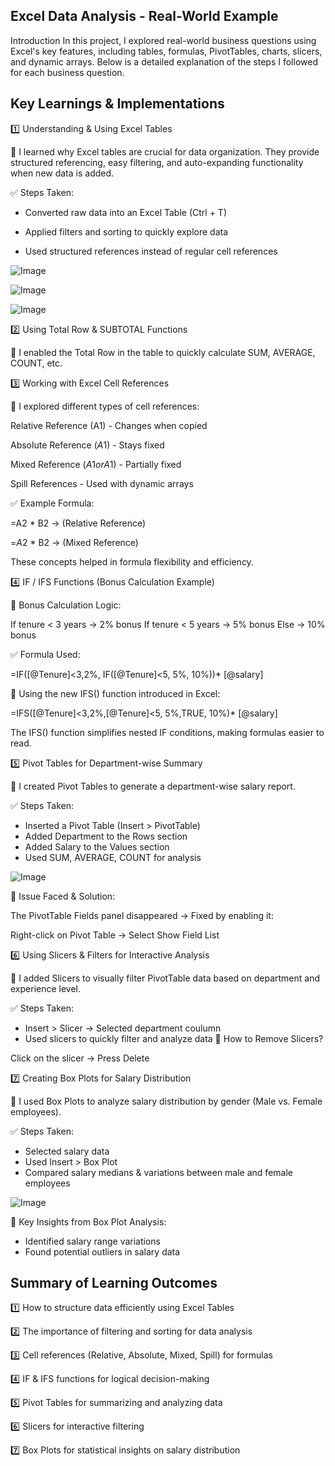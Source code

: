 ## Excel Data Analysis - Real-World Example
Introduction
In this project, I explored real-world business questions using Excel's key features, including tables, formulas, PivotTables, charts, slicers, and dynamic arrays. Below is a detailed explanation of the steps I followed for each business question.

## Key Learnings & Implementations
1️⃣ Understanding & Using Excel Tables

📌 I learned why Excel tables are crucial for data organization. They provide structured referencing, easy filtering, and auto-expanding functionality when new data is added.

✅ Steps Taken:


- Converted raw data into an Excel Table (Ctrl + T)

- Applied filters and sorting to quickly explore data

- Used structured references instead of regular cell references

![Image](https://github.com/user-attachments/assets/4f4c65ee-0fef-4f50-8434-93a089286410)

![Image](https://github.com/user-attachments/assets/7d4b1e0d-302d-479c-83d0-09752a5615da)

![Image](https://github.com/user-attachments/assets/f06ad728-50b1-48c5-8aef-b313d5ec74e2)




2️⃣ Using Total Row & SUBTOTAL Functions

📌 I enabled the Total Row in the table to quickly calculate SUM, AVERAGE, COUNT, etc.

3️⃣ Working with Excel Cell References

📌 I explored different types of cell references:

Relative Reference (A1) - Changes when copied

Absolute Reference ($A$1) - Stays fixed

Mixed Reference ($A1 or A$1) - Partially fixed

Spill References - Used with dynamic arrays

✅ Example Formula:

=A2 * B2  → (Relative Reference)

=$A$2 * B2  → (Mixed Reference)

These concepts helped in formula flexibility and efficiency.

4️⃣ IF / IFS Functions (Bonus Calculation Example)

📌 Bonus Calculation Logic:

If tenure < 3 years → 2% bonus
If tenure < 5 years → 5% bonus
Else → 10% bonus

✅ Formula Used:

=IF([@Tenure]<3,2%, IF([@Tenure]<5, 5%, 10%))* [@salary]


📌 Using the new IFS() function introduced in Excel:


=IFS([@Tenure]<3,2%,[@Tenure]<5, 5%,TRUE, 10%)* [@salary]

The IFS() function simplifies nested IF conditions, making formulas easier to read.

5️⃣ Pivot Tables for Department-wise Summary

📌 I created Pivot Tables to generate a department-wise salary report.

✅ Steps Taken:

- Inserted a Pivot Table (Insert > PivotTable)
- Added Department to the Rows section
- Added Salary to the Values section
- Used SUM, AVERAGE, COUNT for analysis

![Image](https://github.com/user-attachments/assets/a7277d85-a9fb-4824-ab7d-a367eea64c96)


📌 Issue Faced & Solution:

The PivotTable Fields panel disappeared → Fixed by enabling it:

Right-click on Pivot Table → Select Show Field List

6️⃣ Using Slicers & Filters for Interactive Analysis

📌 I added Slicers to visually filter PivotTable data based on department and experience level.


✅ Steps Taken:

- Insert > Slicer → Selected department coulumn
- Used slicers to quickly filter and analyze data
📌 How to Remove Slicers?

Click on the slicer → Press Delete

7️⃣ Creating Box Plots for Salary Distribution

📌 I used Box Plots to analyze salary distribution by gender (Male vs. Female employees).

✅ Steps Taken:


- Selected salary data
- Used Insert > Box Plot 
- Compared salary medians & variations between male and female employees

![Image](https://github.com/user-attachments/assets/834a8901-92d1-46f5-beec-fd079a4b08ec)



📌 Key Insights from Box Plot Analysis:

- Identified salary range variations
- Found potential outliers in salary data

## Summary of Learning Outcomes
1️⃣ How to structure data efficiently using Excel Tables

2️⃣ The importance of filtering and sorting for data analysis

3️⃣ Cell references (Relative, Absolute, Mixed, Spill) for formulas

4️⃣ IF & IFS functions for logical decision-making

5️⃣ Pivot Tables for summarizing and analyzing data

6️⃣ Slicers for interactive filtering

7️⃣ Box Plots for statistical insights on salary distribution




